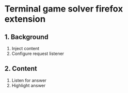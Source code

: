 # Terminal game solver firefox extension

## 1. Background

1. Inject content
2. Configure request listener


## 2. Content
1. Listen for answer
2. Highlight answer